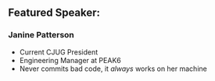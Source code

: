## Featured Speaker: 


### Janine Patterson
* Current CJUG President
* Engineering Manager at PEAK6
* Never commits bad code, it *always* works on her machine

